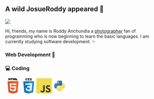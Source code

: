 ## A wild JosueRoddy appeared 👋

<img align="center" src="https://media.giphy.com/media/13HgwGsXF0aiGY/giphy.gif">



Hi, friends, my name is Roddy Anchundia a [photographer] fan of programming who is now beginning to learn the basic languages. I am currently studying software development. ✨

### Web Development 🌱


### 💻 Coding 
<img align="left" alt="HTML5" width="50px" src="https://raw.githubusercontent.com/github/explore/80688e429a7d4ef2fca1e82350fe8e3517d3494d/topics/html/html.png" />

<img align="left" alt="CSS" width="50px" src="https://raw.githubusercontent.com/github/explore/80688e429a7d4ef2fca1e82350fe8e3517d3494d/topics/css/css.png"/>

<img align="left" alt="JAVASCRIPT" width="50px" src="https://raw.githubusercontent.com/github/explore/80688e429a7d4ef2fca1e82350fe8e3517d3494d/topics/javascript/javascript.png" />

<img align="left" alt="JAVASCRIPT" width="50px" src="https://raw.githubusercontent.com/github/explore/80688e429a7d4ef2fca1e82350fe8e3517d3494d/topics/python/python.png" />





<!--  Links -->
[photographer]: https://www.instagram.com/josueroddy/